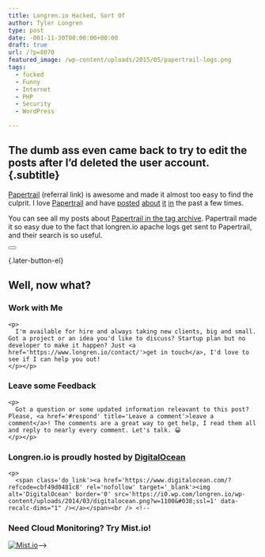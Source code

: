 ```yaml
---
title: Longren.io Hacked, Sort Of
author: Tyler Longren
type: post
date: -001-11-30T00:00:00+00:00
draft: true
url: /?p=8070
featured_image: /wp-content/uploads/2015/05/papertrail-logs.png
tags:
  - fucked
  - Funny
  - Internet
  - PHP
  - Security
  - WordPress

---
```

## The dumb ass even came back to try to edit the posts after I&#8217;d deleted the user account. {.subtitle}

[Papertrail][1] (referral link) is awesome and made it almost too easy to find the culprit. I love [Papertrail][2] and have [posted][3] [about][4] [it][5] [in][6] the past a few times.

You can see all my posts about [Papertrail in the tag archive][7]. Papertrail made it so easy due to the fact that longren.io apache logs get sent to Papertrail, and their search is so useful. 

<div class="wpulike wpulike-default " >
  <div class="wp_ulike_general_class wp_ulike_is_not_liked">
    <button type="button"
					aria-label="Like Button"
					data-ulike-id="8070"
					data-ulike-nonce="1bbbde4bb4"
					data-ulike-type="likeThis"
					data-ulike-template="wpulike-default"
					data-ulike-display-likers="0"
					data-ulike-disable-pophover="0"
					class="wp_ulike_btn wp_ulike_put_image wp_likethis_8070"></button><span class="count-box"></span>
  </div>
</div>

[][8]{.later-button-el}

<div class='what-next'>
  <h2>
    Well, now what?
  </h2>
  
  <div class='hire'>
    <h3>
      Work with Me
    </h3>
    
    <p>
      I'm available for hire and always taking new clients, big and small. Got a project or an idea you'd like to discuss? Startup plan but no developer to make it happen? Just <a href='https://www.longren.io/contact/'>get in touch</a>, I'd love to see if I can help you out!
    </p></p>
  </div>
  
  <div class='hire'>
    <h3>
      Leave some Feedback
    </h3>
    
    <p>
      Got a question or some updated information releavant to this post? Please, <a href='#respond' title='Leave a comment'>leave a comment</a>! The comments are a great way to get help, I read them all and reply to nearly every comment. Let's talk. 😀
    </p></p>
  </div>
  
  <div class='now-what-bottom-ad'>
    <h3>
      Longren.io is proudly hosted by <a href='https://www.digitalocean.com/?refcode=cbf49d0481c8'>DigitalOcean</a>
    </h3>
    
    <p>
      <span class='do_link'><a href='https://www.digitalocean.com/?refcode=cbf49d0481c8' rel='nofollow' target='_blank'><img alt='DigitalOcean' border='0' src='https://i0.wp.com/longren.io/wp-content/uploads/2014/03/digitalocean.png?w=1100&#038;ssl=1' data-recalc-dims="1" /></a></span><br /> <!--

<h3>Need Cloud Monitoring? Try Mist.io!</h3>

<span class='do_link'><a href='http://mist.io/?ref=tyler' rel='nofollow' target='_blank'><img alt='Mist.io' border='0' src='https://i0.wp.com/longren.io/wp-content/uploads/2014/04/mistio.jpg?w=1100&#038;ssl=1' data-recalc-dims="1"></a></span>--></div> </div>

 [1]: https://papertrailapp.com/?thank=33d541
 [2]: https://papertrail.com
 [3]: https://longren.io/find-shellshock-attempts-probes-with-papertrail/
 [4]: https://longren.io/send-apache-logs-to-papertrail/
 [5]: https://longren.io/monitor-sshd-events-with-papertrail/
 [6]: https://longren.io/receive-alerts-on-ssh-or-sftp-logins-with-papertrail/
 [7]: https://longren.io/tag/papertrail/
 [8]: #